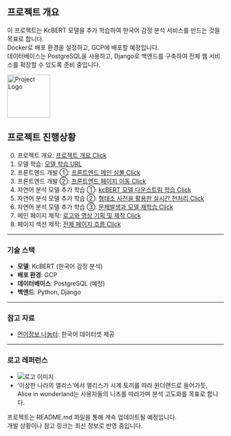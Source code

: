 ## 프로젝트 개요

이 프로젝트는 KcBERT 모델을 추가 학습하여 한국어 감정 분석 서비스를 만드는 것을 목표로 합니다.<br>
Docker로 배포 환경을 설정하고, GCP에 배포할 예정입니다.<br>
데이터베이스는 PostgreSQL을 사용하고, Django로 백엔드를 구축하여 전체 웹 서비스를 확장할 수 있도록 준비 중입니다.<br>

<img src="https://github.com/miay221/better_than_now/blob/main/logo_front_black.png" alt="Project Logo" width="100">

## 프로젝트 진행상황

0. 프로젝트 개요: [프로젝트 개요 Click](https://blog.naver.com/about_myself_/223632909091)
1. 모델 학습: [모델 학습 URL](https://blog.naver.com/about_myself_/223647070278)
2. 프론트엔드 개발 ①: [프론트엔드 메인 심볼 Click](https://blog.naver.com/about_myself_/223651007855)
3. 프론트엔드 개발 ②: [프론트엔드 페이지 이동 Click](https://blog.naver.com/about_myself_/223651007855)
4. 자연어 분석 모델 추가 학습 ①: [kcBERT 모델 다운스트림 학습 Click](https://blog.naver.com/about_myself_/223652741069)
5. 자연어 분석 모델 추가 학습 ②: [형태소 사전을 활용한 실시간 전처리 Click](https://blog.naver.com/about_myself_/223665091950)
6. 자연어 분석 모델 추가 학습 ③: [문제발생과 모델 재학습 Click](https://blog.naver.com/about_myself_/223666291812)
7. 메인 페이지 제작: [로고와 영상 기획 및 제작 Click](https://blog.naver.com/about_myself_/223667478320)
8. 페이지 섹션 제작: [전체 페이지 흐름 Click](https://blog.naver.com/about_myself_/223669763330)

---

### 기술 스택
- **모델**: KcBERT (한국어 감정 분석)
- **배포 환경**: GCP
- **데이터베이스**: PostgreSQL (예정)
- **백엔드**: Python, Django

---

### 참고 자료
- [언어정보 나눔터](https://kli.korean.go.kr/): 한국어 데이터셋 제공

---

### 로고 레퍼런스
- ![로고 이미지](https://i.namu.wiki/i/hEYunNdeW8zyAo5ggxy9YWqNdLyZ9IHZTv6a702vQZqQcNePrq7er-1Ev4sQRUqtKBjweLFvXiYGWIbviwn3OjnrMBnqI9Aa4rXzj-ngflKWFbrnEtQ41WrO0OgaGAeKWOiepH75w9DHLdPtejhALQ.webp)
- ‘이상한 나라의 앨리스’에서 앨리스가 시계 토끼를 따라 원더랜드로 들어가듯, <br>
   Alice in wonderland는 사용자들의 니즈를 따라가며 분석 고도화를 목표로 합니다.


프로젝트는 README.md 파일을 통해 계속 업데이트될 예정입니다.<br> 
개발 상황이나 참고 링크는 최신 정보로 반영 중입니다.
